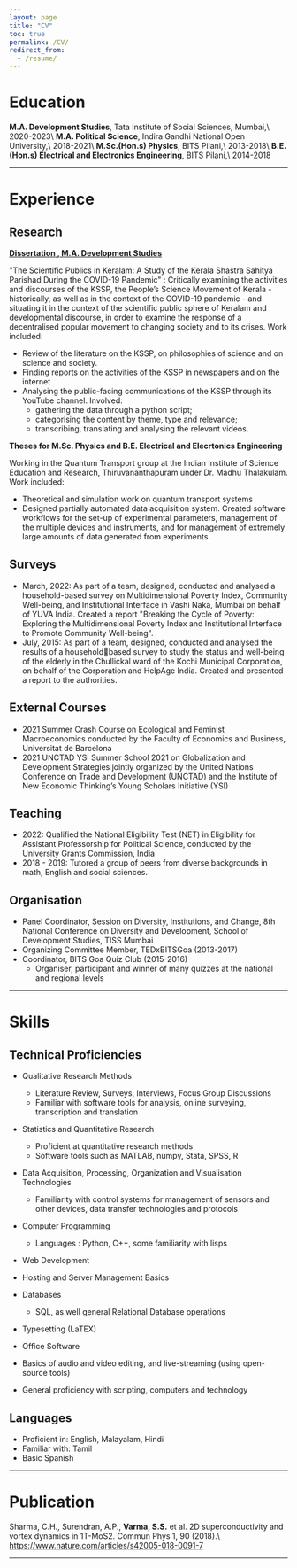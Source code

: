 ```yaml
---
layout: page
title: "CV"
toc: true
permalink: /CV/
redirect_from:
  - /resume/
---
```



Education
===
 **M.A. Development Studies**, Tata Institute of Social Sciences, Mumbai,\\
 2020-2023\\
**M.A. Political Science**, Indira Gandhi National Open University,\\
 2018-2021\\
 **M.Sc.(Hon.s) Physics**, BITS Pilani,\\
 2013-2018\\
 **B.E.(Hon.s) Electrical and Electronics Engineering**, BITS Pilani,\\
 2014-2018

---

Experience
===

Research
---
__[**Dissertation** , M.A. Development Studies](http://mads.sangeethvarma.com)__

"The Scientific Publics in Keralam: A Study of the Kerala Shastra Sahitya Parishad During the COVID-19 Pandemic" : Critically examining the activities and discourses of the KSSP, the People’s Science Movement of Kerala - historically, as well as in the context of the COVID-19 pandemic - and situating it in the context of the scientific public sphere of Keralam and developmental discourse, in order to examine the response of a decentralised popular movement to changing society and to its crises.
Work included:
- Review of the literature on the KSSP, on philosophies of science and on science and society.
- Finding reports on the activities of the KSSP in newspapers and on the internet
- Analysing the public-facing communications of the KSSP through its YouTube channel. Involved:
  - gathering the data through a python script;
  - categorising the content by theme, type and relevance;
  - transcribing, translating and analysing the relevant videos.

__Theses for M.Sc. Physics and B.E. Electrical and Elecrtonics Engineering__

Working in the Quantum Transport group at the Indian Institute of Science Education and Research, Thiruvananthapuram under Dr. Madhu Thalakulam.
Work included:
- Theoretical and simulation work on quantum transport systems
- Designed partially automated data acquisition system. Created software workflows for the set-up of experimental parameters, management of the multiple devices and instruments, and for management of extremely large amounts of data generated from experiments.

Surveys
---
- March, 2022: As part of a team, designed, conducted and analysed a household-based survey on Multidimensional Poverty Index, Community Well-being, and Institutional Interface in Vashi Naka, Mumbai on behalf of YUVA India. Created a report "Breaking the Cycle of Poverty: Exploring the Multidimensional Poverty Index and Institutional Interface to Promote Community Well-being".
- July, 2015: As part of a team, designed, conducted and analysed the results of a householdbased survey to study the status and well-being of the elderly in the Chullickal ward of the Kochi Municipal Corporation, on behalf of the Corporation and HelpAge India. Created and presented a report to the authorities. 

External Courses
---
- 2021 Summer Crash Course on Ecological and Feminist Macroeconomics conducted by the Faculty of Economics and Business, Universitat de Barcelona
- 2021 UNCTAD YSI Summer School 2021 on Globalization and Development Strategies jointly organized by the United Nations Conference on Trade and Development (UNCTAD) and the Institute of New Economic Thinking’s Young Scholars Initiative (YSI)

Teaching
---
- 2022:  Qualified the National Eligibility Test (NET) in Eligibility for Assistant Professorship for Political Science, conducted by the University Grants Commission, India
- 2018 - 2019: Tutored a group of peers from diverse backgrounds in math, English and social sciences.

Organisation
---
* Panel Coordinator, Session on Diversity, Institutions, and Change, 8th National Conference on Diversity and Development, School of Development Studies, TISS Mumbai
* Organizing Committee Member, TEDxBITSGoa (2013-2017)
* Coordinator, BITS Goa Quiz Club (2015-2016)
  - Organiser, participant and winner of many quizzes at the national and regional levels

---

Skills
===

Technical Proficiencies
---
* Qualitative Research Methods
  - Literature Review, Surveys, Interviews, Focus Group Discussions
  - Familiar with software tools for analysis, online surveying, transcription and translation

* Statistics and Quantitative Research
  - Proficient at quantitative research methods
  - Software tools such as MATLAB, numpy, Stata, SPSS, R
    
* Data Acquisition, Processing, Organization and Visualisation Technologies
  - Familiarity with control systems for management of sensors and other devices, data transfer technologies and protocols
  
* Computer Programming 
  - Languages : Python, C++, some familiarity with lisps

* Web Development
  
* Hosting and Server Management Basics
  
* Databases
  - SQL, as well general Relational Database operations

* Typesetting (LaTEX)

* Office Software

* Basics of audio and video editing, and live-streaming (using open-source tools)

* General proficiency with scripting, computers and technology


Languages
---------
* Proficient in: English, Malayalam, Hindi
* Familiar with: Tamil
* Basic Spanish

---

Publication
======
Sharma, C.H., Surendran, A.P., **Varma, S.S.** et al. 2D superconductivity and vortex dynamics in 1T-MoS2. Commun Phys 1, 90 (2018).\\
<https://www.nature.com/articles/s42005-018-0091-7>
 
---
